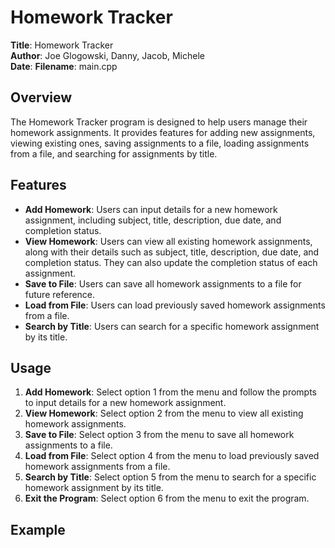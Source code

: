 # Homework Tracker

**Title**: Homework Tracker  
**Author**: Joe Glogowski, Danny, Jacob, Michele  
**Date**: 
**Filename**: main.cpp

## Overview

The Homework Tracker program is designed to help users manage their homework assignments. It provides features for adding new assignments, viewing existing ones, saving assignments to a file, loading assignments from a file, and searching for assignments by title.

## Features

- **Add Homework**: Users can input details for a new homework assignment, including subject, title, description, due date, and completion status.
- **View Homework**: Users can view all existing homework assignments, along with their details such as subject, title, description, due date, and completion status. They can also update the completion status of each assignment.
- **Save to File**: Users can save all homework assignments to a file for future reference.
- **Load from File**: Users can load previously saved homework assignments from a file.
- **Search by Title**: Users can search for a specific homework assignment by its title.

## Usage

1. **Add Homework**: Select option 1 from the menu and follow the prompts to input details for a new homework assignment.
2. **View Homework**: Select option 2 from the menu to view all existing homework assignments.
3. **Save to File**: Select option 3 from the menu to save all homework assignments to a file.
4. **Load from File**: Select option 4 from the menu to load previously saved homework assignments from a file.
5. **Search by Title**: Select option 5 from the menu to search for a specific homework assignment by its title.
6. **Exit the Program**: Select option 6 from the menu to exit the program.

## Example
